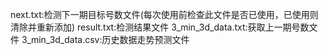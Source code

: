 next.txt:检测下一期目标号数文件(每次使用前检查此文件是否已使用，已使用则清除并重新添加)
result.txt:检测结果文件
3_min_3d_data.txt:获取上一期号数文件
3_min_3d_data.csv:历史数据走势预测文件
